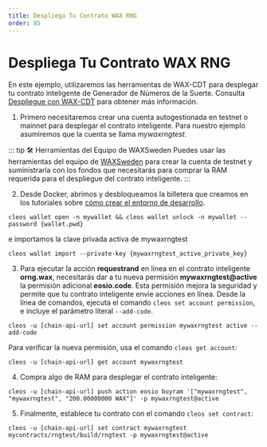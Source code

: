 ```yaml
---
title: Despliega Tu Contrato WAX RNG
order: 85
---
```


# Despliega Tu Contrato WAX RNG

En este ejemplo, utilizaremos las herramientas de WAX-CDT para desplegar tu contrato inteligente de Generador de Números de la Suerte. Consulta [Despliegue con WAX-CDT](/build/dapp-development/deploy-dapp-on-wax/deploy_source) para obtener más información.

1. Primero necesitaremos crear una cuenta autogestionada en testnet o mainnet para desplegar el contrato inteligente. Para nuestro ejemplo asumiremos que la cuenta se llama *mywaxrngtest*.

::: tip 🛠️ Herramientas del Equipo de WAXSweden
Puedes usar las herramientas del equipo de [WAXSweden](https://waxsweden.org/testnet/) para crear la cuenta de testnet y suministrarla con los fondos que necesitarás para comprar la RAM requerida para el despliegue del contrato inteligente.
:::

2. Desde Docker, abrimos y desbloqueamos la billetera que creamos en los tutoriales sobre [cómo crear el entorno de desarrollo](/build/dapp-development/setup-local-dapp-environment/dapp_wallet).

```shell
cleos wallet open -n mywallet && cleos wallet unlock -n mywallet --password {wallet.pwd}
```
e importamos la clave privada activa de mywaxrngtest

```shell
cleos wallet import --private-key {mywaxrngtest_active_private_key}
```

3. Para ejecutar la acción **requestrand** en línea en el contrato inteligente **orng.wax**, necesitarás dar a tu nueva permisión **mywaxrngtest@active** la permisión adicional **eosio.code**. Esta permisión mejora la seguridad y permite que tu contrato inteligente envíe acciones en línea. Desde la línea de comandos, ejecuta el comando `cleos set account permission`, e incluye el parámetro literal `--add-code`.

```shell
cleos -u [chain-api-url] set account permission mywaxrngtest active --add-code
```

Para verificar la nueva permisión, usa el comando `cleos get account`:

```shell
cleos -u [chain-api-url] get account mywaxrngtest
```

4. Compra algo de RAM para desplegar el contrato inteligente:

```shell
cleos -u [chain-api-url] push action eosio buyram '["mywaxrngtest", "mywaxrngtest", "200.00000000 WAX"]' -p mywaxrngtest@active  
```

5. Finalmente, establece tu contrato con el comando `cleos set contract`:

```shell
cleos -u [chain-api-url] set contract mywaxrngtest mycontracts/rngtest/build/rngtest -p mywaxrngtest@active
```

